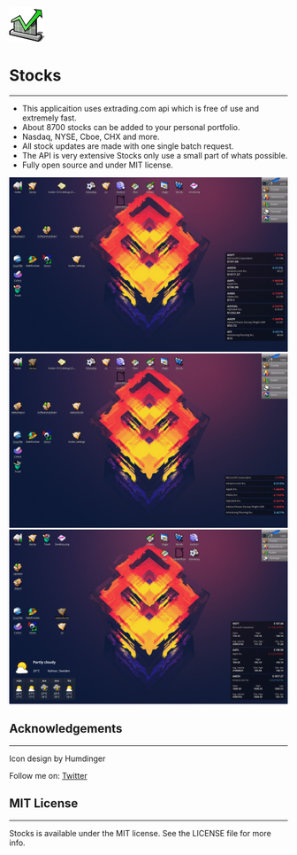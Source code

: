 <img src="https://raw.githubusercontent.com/Konrad77/HaikuStocks/master/Screenshots/Stocks-app.iom_64.png" width="64" height="64">

# Stocks
----------------

- This applicaition uses extrading.com api which is free of use and extremely fast.
- About 8700 stocks can be added to your personal portfolio.
- Nasdaq, NYSE, Cboe, CHX and more. 
- All stock updates are made with one single batch request.
- The API is very extensive Stocks only use a small part of whats possible.
- Fully open source and under MIT license.

<p align="center">
  <img src="https://raw.githubusercontent.com/Konrad77/HaikuStocks/master/Screenshots/normal.png" alt="Icon"/>
  <img src="https://raw.githubusercontent.com/Konrad77/HaikuStocks/master/Screenshots/small.png" alt="Icon"/>
  <img src="https://raw.githubusercontent.com/Konrad77/HaikuStocks/master/Screenshots/large.png" alt="Icon"/>
</p>

## Acknowledgements
----------------
Icon design by Humdinger

Follow me on:
[Twitter](https:://twitter.com/konrad1977)

## MIT License
----------------
Stocks is available under the MIT license. See the LICENSE file for more info.

